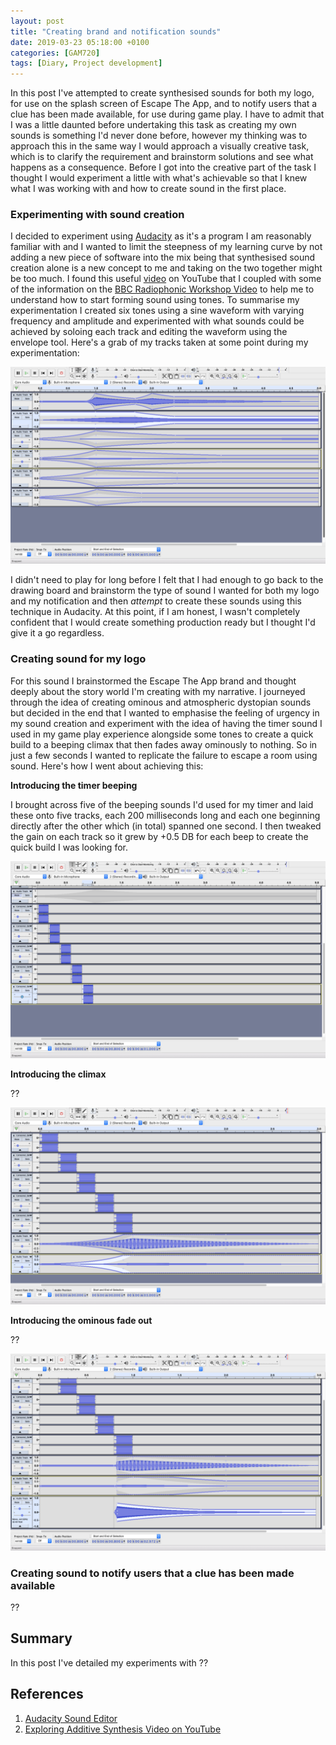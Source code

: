```yaml
---
layout: post
title: "Creating brand and notification sounds"
date: 2019-03-23 05:18:00 +0100
categories: [GAM720]
tags: [Diary, Project development]
---
```


In this post I've attempted to create synthesised sounds for both my logo, for use on the splash screen of Escape The App, and to notify users that a clue has been made available, for use during game play. I have to admit that I was a little daunted before undertaking this task as creating my own sounds is something I'd never done before, however my thinking was to approach this in the same way I would approach a visually creative task, which is to clarify the requirement and brainstorm solutions and see what happens as a consequence. Before I got into the creative part of the task I thought I would experiment a little with what's achievable so that I knew what I was working with and how to create sound in the first place.

### Experimenting with sound creation

I decided to experiment using [Audacity](https://www.audacityteam.org) as it's a program I am reasonably familiar with and I wanted to limit the steepness of my learning curve by not adding a new piece of software into the mix being that synthesised sound creation alone is a new concept to me and taking on the two together might be too much. I found this useful [video](https://www.youtube.com/watch?v=1ngGaYIzvsU) on YouTube that I coupled with some of the information on the [BBC Radiophonic Workshop Video](https://falmouthflexible.instructure.com/courses/296/pages/week-8-bbc-radiophonic-workshop?module_item_id=19103) to help me to understand how to start forming sound using tones. To summarise my experimentation I created six tones using a sine waveform with varying frequency and amplitude and experimented with what sounds could be achieved by soloing each track and editing the waveform using the envelope tool. Here's a grab of my tracks taken at some point during my experimentation:

![](/assets/img/GAM720_Wk8_Audacity--001.png)

I didn't need to play for long before I felt that I had enough to go back to the drawing board and brainstorm the type of sound I wanted for both my logo and my notification and then *attempt* to create these sounds using this technique in Audacity. At this point, if I am honest, I wasn't completely confident that I would create something production ready but I thought I'd give it a go regardless.

### Creating sound for my logo

For this sound I brainstormed the Escape The App brand and thought deeply about the story world I'm creating with my narrative. I journeyed through the idea of creating ominous and atmospheric dystopian sounds but decided in the end that I wanted to emphasise the feeling of urgency in my sound creation and experiment with the idea of having the timer sound I used in my game play experience alongside some tones to create a quick build to a beeping climax that then fades away ominously to nothing. So in just a few seconds I wanted to replicate the failure to escape a room using sound. Here's how I went about achieving this:

**Introducing the timer beeping**

I brought across five of the beeping sounds I'd used for my timer and laid these onto five tracks, each 200 milliseconds long and each one beginning directly after the other which (in total) spanned one second. I then tweaked the gain on each track so it grew by +0.5 DB for each beep to create the quick build I was looking for.

![](/assets/img/GAM720_Wk8_Audacity--002.png)

**Introducing the climax**

??

![](/assets/img/GAM720_Wk8_Audacity--003.png)

**Introducing the ominous fade out**

??

![](/assets/img/GAM720_Wk8_Audacity--004.png)

### Creating sound to notify users that a clue has been made available

??

## Summary

In this post I've detailed my experiments with ??

## References

1. [Audacity Sound Editor](https://www.audacityteam.org)
2. [Exploring Additive Synthesis Video on YouTube](https://www.youtube.com/watch?v=1ngGaYIzvsU)
